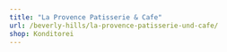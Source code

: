 ```yaml
---
title: "La Provence Patisserie & Cafe"
url: /beverly-hills/la-provence-patisserie-und-cafe/
shop: Konditorei
---
```

